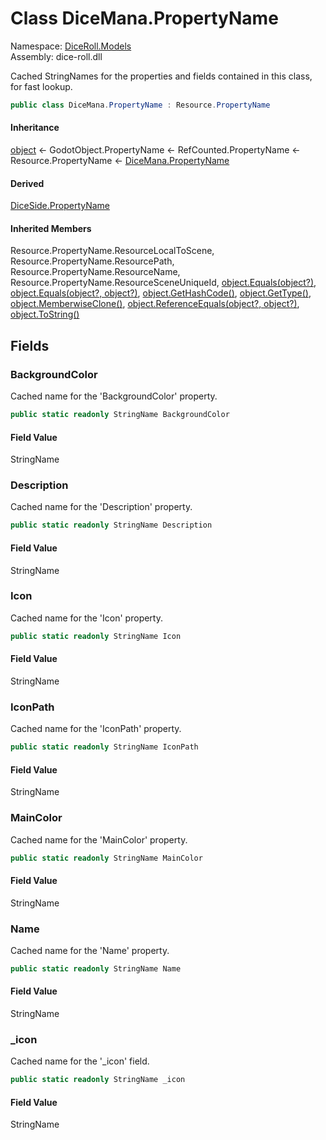 # <a id="DiceRoll_Models_DiceMana_PropertyName"></a> Class DiceMana.PropertyName

Namespace: [DiceRoll.Models](DiceRoll.Models.md)  
Assembly: dice\-roll.dll  

Cached StringNames for the properties and fields contained in this class, for fast lookup.

```csharp
public class DiceMana.PropertyName : Resource.PropertyName
```

#### Inheritance

[object](https://learn.microsoft.com/dotnet/api/system.object) ← 
GodotObject.PropertyName ← 
RefCounted.PropertyName ← 
Resource.PropertyName ← 
[DiceMana.PropertyName](DiceRoll.Models.DiceMana.PropertyName.md)

#### Derived

[DiceSide.PropertyName](DiceRoll.Models.DiceSide.PropertyName.md)

#### Inherited Members

Resource.PropertyName.ResourceLocalToScene, 
Resource.PropertyName.ResourcePath, 
Resource.PropertyName.ResourceName, 
Resource.PropertyName.ResourceSceneUniqueId, 
[object.Equals\(object?\)](https://learn.microsoft.com/dotnet/api/system.object.equals\#system\-object\-equals\(system\-object\)), 
[object.Equals\(object?, object?\)](https://learn.microsoft.com/dotnet/api/system.object.equals\#system\-object\-equals\(system\-object\-system\-object\)), 
[object.GetHashCode\(\)](https://learn.microsoft.com/dotnet/api/system.object.gethashcode), 
[object.GetType\(\)](https://learn.microsoft.com/dotnet/api/system.object.gettype), 
[object.MemberwiseClone\(\)](https://learn.microsoft.com/dotnet/api/system.object.memberwiseclone), 
[object.ReferenceEquals\(object?, object?\)](https://learn.microsoft.com/dotnet/api/system.object.referenceequals), 
[object.ToString\(\)](https://learn.microsoft.com/dotnet/api/system.object.tostring)

## Fields

### <a id="DiceRoll_Models_DiceMana_PropertyName_BackgroundColor"></a> BackgroundColor

Cached name for the 'BackgroundColor' property.

```csharp
public static readonly StringName BackgroundColor
```

#### Field Value

 StringName

### <a id="DiceRoll_Models_DiceMana_PropertyName_Description"></a> Description

Cached name for the 'Description' property.

```csharp
public static readonly StringName Description
```

#### Field Value

 StringName

### <a id="DiceRoll_Models_DiceMana_PropertyName_Icon"></a> Icon

Cached name for the 'Icon' property.

```csharp
public static readonly StringName Icon
```

#### Field Value

 StringName

### <a id="DiceRoll_Models_DiceMana_PropertyName_IconPath"></a> IconPath

Cached name for the 'IconPath' property.

```csharp
public static readonly StringName IconPath
```

#### Field Value

 StringName

### <a id="DiceRoll_Models_DiceMana_PropertyName_MainColor"></a> MainColor

Cached name for the 'MainColor' property.

```csharp
public static readonly StringName MainColor
```

#### Field Value

 StringName

### <a id="DiceRoll_Models_DiceMana_PropertyName_Name"></a> Name

Cached name for the 'Name' property.

```csharp
public static readonly StringName Name
```

#### Field Value

 StringName

### <a id="DiceRoll_Models_DiceMana_PropertyName__icon"></a> \_icon

Cached name for the '_icon' field.

```csharp
public static readonly StringName _icon
```

#### Field Value

 StringName

